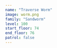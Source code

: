 ```yaml
---
name: "Traverse Worm"
image: worm.png
family: "Sandworm"
level: 100
start_floor: 74
end_floor: 76
patrol: false
---
```

